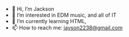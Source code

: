 - 👋 Hi, I’m Jackson
- 👀 I’m interested in EDM music, and all of IT
- 🌱 I’m currently learning HTML, 
- 📫 How to reach me: jayson2238@gmail.com

<!---
jayson105/jayson105 is a ✨ special ✨ repository because its `README.md` (this file) appears on your GitHub profile.
You can click the Preview link to take a look at your changes.
--->
